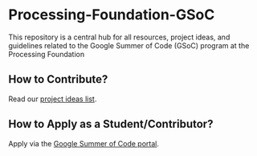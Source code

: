 ﻿# Processing-Foundation-GSoC

This repository is a central hub for all resources, project ideas, and guidelines related to the Google Summer of Code (GSoC) program at the Processing Foundation

## How to Contribute?

Read our [project ideas list](https://github.com/processing/Processing-Foundation-GSoC/wiki/Project-Ideas-List-(GSoC-2024)).

## How to Apply as a Student/Contributor?

Apply via the [Google Summer of Code portal](https://summerofcode.withgoogle.com/).
